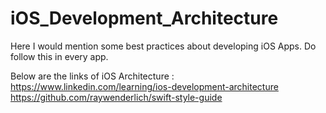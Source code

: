 # iOS_Development_Architecture
Here I would mention some best practices about developing iOS Apps. Do follow this in every app. 

Below are the links of iOS Architecture : <br>
https://www.linkedin.com/learning/ios-development-architecture <br>
https://github.com/raywenderlich/swift-style-guide



